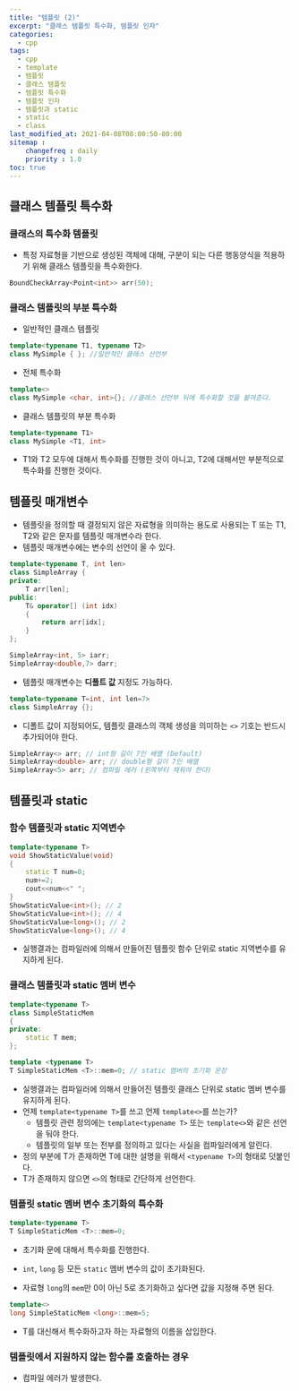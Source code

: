 ```yaml
---
title: "템플릿 (2)"
excerpt: "클래스 템플릿 특수화, 템플릿 인자"
categories:
  - cpp
tags:
  - cpp
  - template
  - 템플릿
  - 클래스 템플릿
  - 템플릿 특수화
  - 템플릿 인자
  - 템플릿과 static
  - static
  - class
last_modified_at: 2021-04-08T08:00:50-00:00
sitemap :
    changefreq : daily
    priority : 1.0
toc: true
---
```


## 클래스 템플릿 특수화
### 클래스의 특수화 템플릿
- 특정 자료형을 기반으로 생성된 객체에 대해, 구분이 되는 다른 행동양식을 적용하기 위해 클래스 템플릿을 특수화한다.
  
```cpp
BoundCheckArray<Point<int>> arr(50);
```

### 클래스 템플릿의 부분 특수화

- 일반적인 클래스 템플릿
```cpp
template<typename T1, typename T2>
class MySimple { }; //일반적인 클래스 선언부
```

- 전체 특수화
```cpp
template<>
class MySimple <char, int>{}; //클래스 선언부 뒤에 특수화할 것을 붙여준다.
```

- 클래스 템플릿의 부분 특수화
```cpp
template<typename T1>
class MySimple <T1, int>
```

- T1와 T2 모두에 대해서 특수화를 진행한 것이 아니고, T2에 대해서만 부분적으로 특수화를 진행한 것이다.

## 템플릿 매개변수
- 템플릿을 정의할 때 결정되지 않은 자료형을 의미하는 용도로 사용되는 T 또는 T1, T2와 같은 문자를 템플릿 매개변수라 한다.
- 템플릿 매개변수에는 변수의 선언이 올 수 있다.

```cpp
template<typename T, int len>
class SimpleArray {
private:
    T arr[len];
public:
    T& operator[] (int idx)
    {
        return arr[idx];
    }
};

SimpleArray<int, 5> iarr;
SimpleArray<double,7> darr;
```

- 템플릿 매개변수는 **디폴트 값** 지정도 가능하다.

```cpp
template<typename T=int, int len=7>
class SimpleArray {};
```

- 디폴트 값이 지정되어도, 템플릿 클래스의 객체 생성을 의미하는 `<>` 기호는 반드시 추가되어야 한다.

```cpp
SimpleArray<> arr; // int형 길이 7인 배열 (Default)
SimpleArray<double> arr; // double형 길이 7인 배열
SimpleArray<5> arr; // 컴파일 에러 (왼쪽부터 채워야 한다)
```

## 템플릿과 static
### 함수 템플릿과 static 지역변수

```cpp
template<typename T>
void ShowStaticValue(void)
{
    static T num=0;
    num+=2;
    cout<<num<<" ";
}
ShowStaticValue<int>(); // 2
ShowStaticValue<int>(); // 4
ShowStaticValue<long>(); // 2
ShowStaticValue<long>(); // 4
```

- 실행결과는 컴파일러에 의해서 만들어진 템플릿 함수 단위로 static 지역변수를 유지하게 된다.

### 클래스 템플릿과 static 멤버 변수

```cpp
template<typename T>
class SimpleStaticMem
{
private:
    static T mem;
};

template <typename T>
T SimpleStaticMem <T>::mem=0; // static 멤버의 초기화 문장
```

- 실행결과는 컴파일러에 의해서 만들어진 템플릿 클래스 단위로 static 멤버 변수를 유지하게 된다.
- 언제 `template<typename T>`를 쓰고 언제 `template<>`를 쓰는가?
  - 템플릿 관련 정의에는 `template<typename T>` 또는 `template<>`와 같은 선언을 둬야 한다.
  - 템플릿의 일부 또는 전부를 정의하고 있다는 사실을 컴파일러에게 알린다.
- 정의 부분에 T가 존재하면 T에 대한 설명을 위해서 `<typename T>`의 형태로 덧붙인다.
- T가 존재하지 않으면 `<>`의 형태로 간단하게 선언한다.

### 템플릿 static 멤버 변수 초기화의 특수화

```cpp
template<typename T>
T SimpleStaticMem <T>::mem=0;
```
- 초기화 문에 대해서 특수화를 진행한다.
- `int`, `long` 등 모든 `static` 멤버 변수의 값이 초기화된다.

- 자료형 `long`의 `mem`만 0이 아닌 5로 초기화하고 싶다면 값을 지정해 주면 된다.

```cpp
template<>
long SimpleStaticMem <long>::mem=5;
```
- T를 대신해서 특수화하고자 하는 자료형의 이름을 삽입한다.

### 템플릿에서 지원하지 않는 함수를 호출하는 경우
- 컴파일 에러가 발생한다.